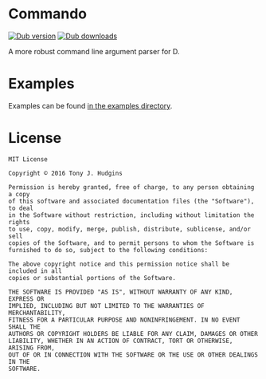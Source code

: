 Commando
========

<a href="https://code.dlang.org/packages/commando" title="Go to commando"><img src="https://img.shields.io/dub/v/commando.svg" alt="Dub version"></a>
<a href="https://code.dlang.org/packages/commando" title="Go to commando"><img src="https://img.shields.io/dub/dt/commando.svg" alt="Dub downloads"></a>

A more robust command line argument parser for D.

Examples
========

Examples can be found [in the examples directory](https://github.com/SirTony/commando/tree/master/examples).

License
=======

```
MIT License

Copyright © 2016 Tony J. Hudgins

Permission is hereby granted, free of charge, to any person obtaining a copy
of this software and associated documentation files (the "Software"), to deal
in the Software without restriction, including without limitation the rights
to use, copy, modify, merge, publish, distribute, sublicense, and/or sell
copies of the Software, and to permit persons to whom the Software is
furnished to do so, subject to the following conditions:

The above copyright notice and this permission notice shall be included in all
copies or substantial portions of the Software.

THE SOFTWARE IS PROVIDED "AS IS", WITHOUT WARRANTY OF ANY KIND, EXPRESS OR
IMPLIED, INCLUDING BUT NOT LIMITED TO THE WARRANTIES OF MERCHANTABILITY,
FITNESS FOR A PARTICULAR PURPOSE AND NONINFRINGEMENT. IN NO EVENT SHALL THE
AUTHORS OR COPYRIGHT HOLDERS BE LIABLE FOR ANY CLAIM, DAMAGES OR OTHER
LIABILITY, WHETHER IN AN ACTION OF CONTRACT, TORT OR OTHERWISE, ARISING FROM,
OUT OF OR IN CONNECTION WITH THE SOFTWARE OR THE USE OR OTHER DEALINGS IN THE
SOFTWARE.
```